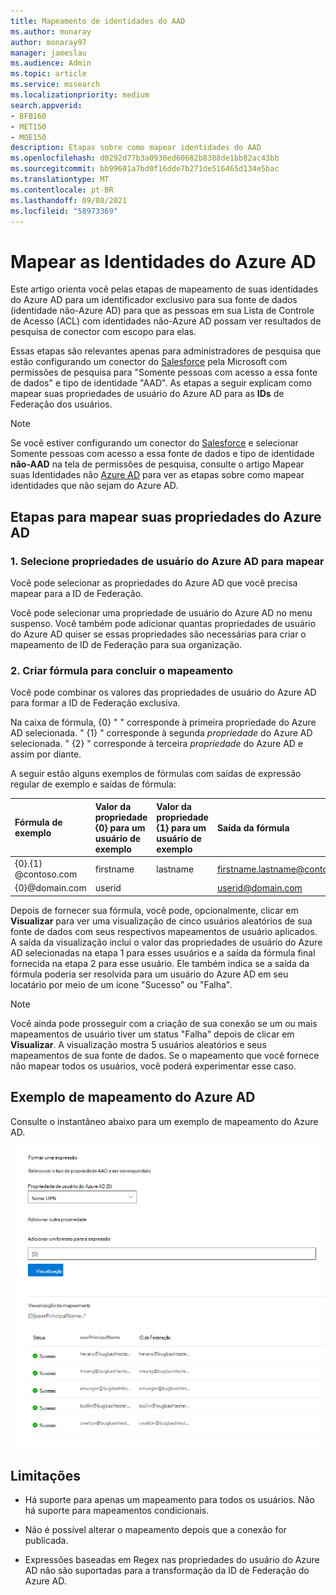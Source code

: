 ```yaml
---
title: Mapeamento de identidades do AAD
ms.author: monaray
author: monaray97
manager: jameslau
ms.audience: Admin
ms.topic: article
ms.service: mssearch
ms.localizationpriority: medium
search.appverid:
- BFB160
- MET150
- MOE150
description: Etapas sobre como mapear identidades do AAD
ms.openlocfilehash: d0292d77b3a0936ed60682b8388de1bb82ac43bb
ms.sourcegitcommit: bb99601a7bd0f16dde7b271de516465d134e5bac
ms.translationtype: MT
ms.contentlocale: pt-BR
ms.lasthandoff: 09/08/2021
ms.locfileid: "58973369"
---
```

# <a name="map-your-azure-ad-identities"></a>Mapear as Identidades do Azure AD   

Este artigo orienta você pelas etapas de mapeamento de suas identidades do Azure AD para um identificador exclusivo para sua fonte de dados (identidade não-Azure AD) para que as pessoas em sua Lista de Controle de Acesso (ACL) com identidades não-Azure AD possam ver resultados de pesquisa de conector com escopo para elas.

Essas etapas são relevantes apenas para administradores de pesquisa que estão configurando um conector do [Salesforce](salesforce-connector.md) pela Microsoft com permissões de pesquisa para "Somente pessoas com acesso a essa fonte de dados" e tipo de identidade "AAD". As etapas a seguir explicam como mapear suas propriedades de usuário do Azure AD para as **IDs** de Federação dos usuários.

>[!NOTE]
>Se você estiver configurando um  conector do [Salesforce](salesforce-connector.md) e selecionar Somente pessoas com acesso a essa fonte de dados e tipo de identidade **não-AAD** na tela de permissões de pesquisa, consulte o artigo Mapear suas Identidades não [Azure AD](map-non-aad.md) para ver as etapas sobre como mapear identidades que não sejam do Azure AD.  

## <a name="steps-for-mapping-your-azure-ad-properties"></a>Etapas para mapear suas propriedades do Azure AD

### <a name="1-select-azure-ad-user-properties-to-map"></a>1. Selecione propriedades de usuário do Azure AD para mapear

Você pode selecionar as propriedades do Azure AD que você precisa mapear para a ID de Federação.

Você pode selecionar uma propriedade de usuário do Azure AD no menu suspenso. Você também pode adicionar quantas propriedades de usuário do Azure AD quiser se essas propriedades são necessárias para criar o mapeamento de ID de Federação para sua organização.

### <a name="2-create-formula-to-complete-mapping"></a>2. Criar fórmula para concluir o mapeamento

Você pode combinar os valores das propriedades de usuário do Azure AD para formar a ID de Federação exclusiva.

Na caixa de fórmula, {0} "  " corresponde à primeira propriedade do Azure AD selecionada. " {1} " corresponde à segunda *propriedade* do Azure AD selecionada. " {2} " corresponde à terceira *propriedade* do Azure AD e assim por diante.  

A seguir estão alguns exemplos de fórmulas com saídas de expressão regular de exemplo e saídas de fórmula:

| Fórmula de exemplo                  | Valor da propriedade {0} para um usuário de exemplo                 | Valor da propriedade {1} para um usuário de exemplo           | Saída da fórmula                  |
| :------------------- | :------------------- |:---------------|:---------------|
| {0}.{1} @contoso.com  | firstname | lastname |firstname.lastname@contoso.com
| {0}@domain.com                 | userid                 |             |userid@domain.com

Depois de fornecer sua fórmula, você pode, opcionalmente, clicar em **Visualizar** para ver uma visualização de cinco usuários aleatórios de sua fonte de dados com seus respectivos mapeamentos de usuário aplicados. A saída da visualização inclui o valor das propriedades de usuário do Azure AD selecionadas na etapa 1 para esses usuários e a saída da fórmula final fornecida na etapa 2 para esse usuário. Ele também indica se a saída da fórmula poderia ser resolvida para um usuário do Azure AD em seu locatário por meio de um ícone "Sucesso" ou "Falha".  

>[!NOTE]
>Você ainda pode prosseguir com a criação de sua conexão se um ou mais mapeamentos de usuário tiver um status "Falha" depois de clicar em **Visualizar**. A visualização mostra 5 usuários aleatórios e seus mapeamentos de sua fonte de dados. Se o mapeamento que você fornece não mapear todos os usuários, você poderá experimentar esse caso.

## <a name="sample-azure-ad-mapping"></a>Exemplo de mapeamento do Azure AD

Consulte o instantâneo abaixo para um exemplo de mapeamento do Azure AD.

![Exemplo de instantâneo de como preencher a página de mapeamento do Azure AD.](media/aad-mapping.png)

## <a name="limitations"></a>Limitações  

- Há suporte para apenas um mapeamento para todos os usuários. Não há suporte para mapeamentos condicionais.  

- Não é possível alterar o mapeamento depois que a conexão for publicada.  

- Expressões baseadas em Regex nas propriedades do usuário do Azure AD não são suportadas para a transformação da ID de Federação do Azure AD.